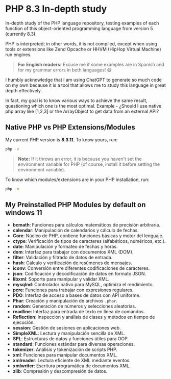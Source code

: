 # PHP 8.3 In-depth study

In-depth study of the PHP language repository, testing examples of each function of this object-oriented programming language from version 5 (currently 8.3).

PHP is interpreted; in other words, it is not compiled, except when using tools or extensions like Zend Opcache or HHVM (HipHop Virtual Machine) run engines.

> **For English readers:** Excuse me if some examples are in Spanish and for my grammar errors in both languages! 😄

I humbly acknowledge that I am using ChatGPT to generate so much code on my own because it is a tool that allows me to study this language in great depth effectively.

In fact, my goal is to know various ways to achieve the same result, questioning which one is the most optimal. Example - ¿Should I use native php array like [1,2,3] or the ArrayObject to get data from an external API?

## Native PHP vs PHP Extensions/Modules

My current PHP version is **8.3.11**. To know yours, run:

```bash
php -v
```

> **Note:** If it throws an error, it is because you haven't set the environment variable for PHP (of course, install it before setting the environment variable).

To know which modules/extensions are in your PHP installation, run:

```bash
php -m
```

## My Preinstalled PHP Modules by default on windows 11

- **bcmath**: Funciones para cálculos matemáticos de precisión arbitraria.
- **calendar**: Manipulación de calendarios y cálculo de fechas.
- **Core**: Núcleo de PHP, contiene funciones básicas y motor del lenguaje.
- **ctype**: Verificación de tipos de caracteres (alfabéticos, numéricos, etc.).
- **date**: Manipulación y formateo de fechas y horas.
- **dom**: Interfaz para trabajar con documentos XML (DOM).
- **filter**: Validación y filtrado de datos de entrada.
- **hash**: Cálculo y verificación de resúmenes de mensajes.
- **iconv**: Conversión entre diferentes codificaciones de caracteres.
- **json**: Codificación y decodificación de datos en formato JSON.
- **libxml**: Soporte para manipular y validar XML.
- **mysqlnd**: Controlador nativo para MySQL, optimiza el rendimiento.
- **pcre**: Funciones para trabajar con expresiones regulares.
- **PDO**: Interfaz de acceso a bases de datos con API uniforme.
- **Phar**: Creación y manipulación de archivos `.phar`.
- **random**: Generación de números y selecciones aleatorias.
- **readline**: Interfaz para entrada de texto en línea de comandos.
- **Reflection**: Inspección y análisis de clases y métodos en tiempo de ejecución.
- **session**: Gestión de sesiones en aplicaciones web.
- **SimpleXML**: Lectura y manipulación sencilla de XML.
- **SPL**: Estructuras de datos y funciones útiles para OOP.
- **standard**: Funciones estándar para diversas operaciones.
- **tokenizer**: Análisis y tokenización de scripts PHP.
- **xml**: Funciones para manipular documentos XML.
- **xmlreader**: Lectura eficiente de XML mediante eventos.
- **xmlwriter**: Escritura programática de documentos XML.
- **zlib**: Compresión y descompresión de datos.
